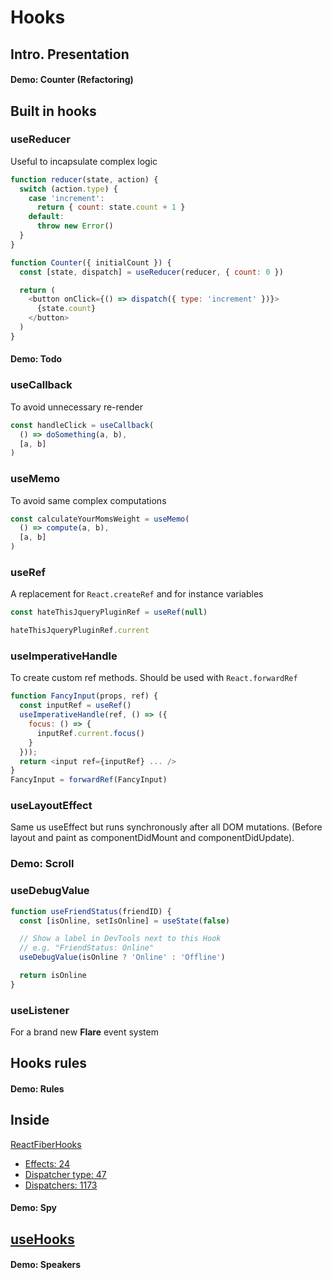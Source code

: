 # Hooks

## Intro. Presentation

#### Demo: Counter (Refactoring)

## Built in hooks

### useReducer

Useful to incapsulate complex logic

```javascript
function reducer(state, action) {
  switch (action.type) {
    case 'increment':
      return { count: state.count + 1 }
    default:
      throw new Error()
  }
}
```

```javascript
function Counter({ initialCount }) {
  const [state, dispatch] = useReducer(reducer, { count: 0 })

  return (
    <button onClick={() => dispatch({ type: 'increment' })}>
      {state.count}
    </button>
  )
}
```

#### Demo: Todo

### useCallback

To avoid unnecessary re-render

```javascript
const handleClick = useCallback(
  () => doSomething(a, b),
  [a, b]
)
```

### useMemo

To avoid same complex computations

```javascript
const calculateYourMomsWeight = useMemo(
  () => compute(a, b),
  [a, b]
)
```

### useRef
A replacement for `React.createRef` and for instance variables

```javascript
const hateThisJqueryPluginRef = useRef(null)

hateThisJqueryPluginRef.current
```

### useImperativeHandle
To create custom ref methods. Should be used with `React.forwardRef`

```javascript
function FancyInput(props, ref) {
  const inputRef = useRef()
  useImperativeHandle(ref, () => ({
    focus: () => {
      inputRef.current.focus()
    }
  }));
  return <input ref={inputRef} ... />
}
FancyInput = forwardRef(FancyInput)
```

### useLayoutEffect
Same us useEffect but runs synchronously after all DOM mutations. (Before layout and paint as componentDidMount and componentDidUpdate).

### Demo: Scroll

### useDebugValue

```javascript
function useFriendStatus(friendID) {
  const [isOnline, setIsOnline] = useState(false)

  // Show a label in DevTools next to this Hook
  // e.g. "FriendStatus: Online"
  useDebugValue(isOnline ? 'Online' : 'Offline')

  return isOnline
}
```

### useListener
For a brand new **Flare** event system

## Hooks rules

#### Demo: Rules

## Inside
[ReactFiberHooks](https://github.com/facebook/react/blob/v16.8.6/packages/react-reconciler/src/ReactFiberHooks.js)
- [Effects: 24](https://github.com/facebook/react/blob/v16.8.6/packages/react-reconciler/src/ReactFiberHooks.js#L24)
- [Dispatcher type: 47](https://github.com/facebook/react/blob/v16.8.6/packages/react-reconciler/src/ReactFiberHooks.js#L47)
- [Dispatchers: 1173](https://github.com/facebook/react/blob/v16.8.6/packages/react-reconciler/src/ReactFiberHooks.js#L1173)

#### Demo: Spy

## [useHooks](https://usehooks.com/)

#### Demo: Speakers
